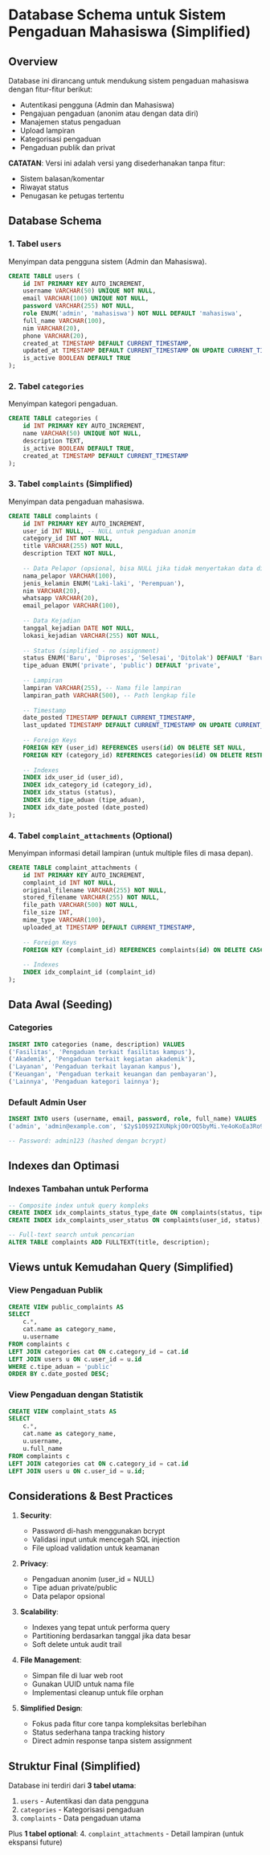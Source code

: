 # Database Schema untuk Sistem Pengaduan Mahasiswa (Simplified)

## Overview
Database ini dirancang untuk mendukung sistem pengaduan mahasiswa dengan fitur-fitur berikut:
- Autentikasi pengguna (Admin dan Mahasiswa)
- Pengajuan pengaduan (anonim atau dengan data diri)
- Manajemen status pengaduan
- Upload lampiran
- Kategorisasi pengaduan
- Pengaduan publik dan privat

**CATATAN**: Versi ini adalah versi yang disederhanakan tanpa fitur:
- Sistem balasan/komentar
- Riwayat status
- Penugasan ke petugas tertentu

## Database Schema

### 1. Tabel `users`
Menyimpan data pengguna sistem (Admin dan Mahasiswa).

```sql
CREATE TABLE users (
    id INT PRIMARY KEY AUTO_INCREMENT,
    username VARCHAR(50) UNIQUE NOT NULL,
    email VARCHAR(100) UNIQUE NOT NULL,
    password VARCHAR(255) NOT NULL,
    role ENUM('admin', 'mahasiswa') NOT NULL DEFAULT 'mahasiswa',
    full_name VARCHAR(100),
    nim VARCHAR(20),
    phone VARCHAR(20),
    created_at TIMESTAMP DEFAULT CURRENT_TIMESTAMP,
    updated_at TIMESTAMP DEFAULT CURRENT_TIMESTAMP ON UPDATE CURRENT_TIMESTAMP,
    is_active BOOLEAN DEFAULT TRUE
);
```

### 2. Tabel `categories`
Menyimpan kategori pengaduan.

```sql
CREATE TABLE categories (
    id INT PRIMARY KEY AUTO_INCREMENT,
    name VARCHAR(50) UNIQUE NOT NULL,
    description TEXT,
    is_active BOOLEAN DEFAULT TRUE,
    created_at TIMESTAMP DEFAULT CURRENT_TIMESTAMP
);
```

### 3. Tabel `complaints` (Simplified)
Menyimpan data pengaduan mahasiswa.

```sql
CREATE TABLE complaints (
    id INT PRIMARY KEY AUTO_INCREMENT,
    user_id INT NULL, -- NULL untuk pengaduan anonim
    category_id INT NOT NULL,
    title VARCHAR(255) NOT NULL,
    description TEXT NOT NULL,
    
    -- Data Pelapor (opsional, bisa NULL jika tidak menyertakan data diri)
    nama_pelapor VARCHAR(100),
    jenis_kelamin ENUM('Laki-laki', 'Perempuan'),
    nim VARCHAR(20),
    whatsapp VARCHAR(20),
    email_pelapor VARCHAR(100),
    
    -- Data Kejadian
    tanggal_kejadian DATE NOT NULL,
    lokasi_kejadian VARCHAR(255) NOT NULL,
    
    -- Status (simplified - no assignment)
    status ENUM('Baru', 'Diproses', 'Selesai', 'Ditolak') DEFAULT 'Baru',
    tipe_aduan ENUM('private', 'public') DEFAULT 'private',
    
    -- Lampiran
    lampiran VARCHAR(255), -- Nama file lampiran
    lampiran_path VARCHAR(500), -- Path lengkap file
    
    -- Timestamp
    date_posted TIMESTAMP DEFAULT CURRENT_TIMESTAMP,
    last_updated TIMESTAMP DEFAULT CURRENT_TIMESTAMP ON UPDATE CURRENT_TIMESTAMP,
    
    -- Foreign Keys
    FOREIGN KEY (user_id) REFERENCES users(id) ON DELETE SET NULL,
    FOREIGN KEY (category_id) REFERENCES categories(id) ON DELETE RESTRICT,
    
    -- Indexes
    INDEX idx_user_id (user_id),
    INDEX idx_category_id (category_id),
    INDEX idx_status (status),
    INDEX idx_tipe_aduan (tipe_aduan),
    INDEX idx_date_posted (date_posted)
);
```

### 4. Tabel `complaint_attachments` (Optional)
Menyimpan informasi detail lampiran (untuk multiple files di masa depan).

```sql
CREATE TABLE complaint_attachments (
    id INT PRIMARY KEY AUTO_INCREMENT,
    complaint_id INT NOT NULL,
    original_filename VARCHAR(255) NOT NULL,
    stored_filename VARCHAR(255) NOT NULL,
    file_path VARCHAR(500) NOT NULL,
    file_size INT,
    mime_type VARCHAR(100),
    uploaded_at TIMESTAMP DEFAULT CURRENT_TIMESTAMP,
    
    -- Foreign Keys
    FOREIGN KEY (complaint_id) REFERENCES complaints(id) ON DELETE CASCADE,
    
    -- Indexes
    INDEX idx_complaint_id (complaint_id)
);
```

## Data Awal (Seeding)

### Categories
```sql
INSERT INTO categories (name, description) VALUES 
('Fasilitas', 'Pengaduan terkait fasilitas kampus'),
('Akademik', 'Pengaduan terkait kegiatan akademik'),
('Layanan', 'Pengaduan terkait layanan kampus'),
('Keuangan', 'Pengaduan terkait keuangan dan pembayaran'),
('Lainnya', 'Pengaduan kategori lainnya');
```

### Default Admin User
```sql
INSERT INTO users (username, email, password, role, full_name) VALUES 
('admin', 'admin@example.com', '$2y$10$92IXUNpkjO0rOQ5byMi.Ye4oKoEa3Ro9llC/.og/at2.uheWG/igi', 'admin', 'Administrator');

-- Password: admin123 (hashed dengan bcrypt)
```

## Indexes dan Optimasi

### Indexes Tambahan untuk Performa
```sql
-- Composite index untuk query kompleks
CREATE INDEX idx_complaints_status_type_date ON complaints(status, tipe_aduan, date_posted);
CREATE INDEX idx_complaints_user_status ON complaints(user_id, status);

-- Full-text search untuk pencarian
ALTER TABLE complaints ADD FULLTEXT(title, description);
```

## Views untuk Kemudahan Query (Simplified)

### View Pengaduan Publik
```sql
CREATE VIEW public_complaints AS 
SELECT 
    c.*,
    cat.name as category_name,
    u.username
FROM complaints c
LEFT JOIN categories cat ON c.category_id = cat.id
LEFT JOIN users u ON c.user_id = u.id
WHERE c.tipe_aduan = 'public'
ORDER BY c.date_posted DESC;
```

### View Pengaduan dengan Statistik
```sql
CREATE VIEW complaint_stats AS
SELECT 
    c.*,
    cat.name as category_name,
    u.username,
    u.full_name
FROM complaints c
LEFT JOIN categories cat ON c.category_id = cat.id
LEFT JOIN users u ON c.user_id = u.id;
```

## Considerations & Best Practices

1. **Security**:
   - Password di-hash menggunakan bcrypt
   - Validasi input untuk mencegah SQL injection
   - File upload validation untuk keamanan

2. **Privacy**:
   - Pengaduan anonim (user_id = NULL)
   - Tipe aduan private/public
   - Data pelapor opsional

3. **Scalability**:
   - Indexes yang tepat untuk performa query
   - Partitioning berdasarkan tanggal jika data besar
   - Soft delete untuk audit trail

4. **File Management**:
   - Simpan file di luar web root
   - Gunakan UUID untuk nama file
   - Implementasi cleanup untuk file orphan

5. **Simplified Design**:
   - Fokus pada fitur core tanpa kompleksitas berlebihan
   - Status sederhana tanpa tracking history
   - Direct admin response tanpa sistem assignment

## Struktur Final (Simplified)

Database ini terdiri dari **3 tabel utama**:
1. `users` - Autentikasi dan data pengguna
2. `categories` - Kategorisasi pengaduan
3. `complaints` - Data pengaduan utama

Plus **1 tabel optional**:
4. `complaint_attachments` - Detail lampiran (untuk ekspansi future)